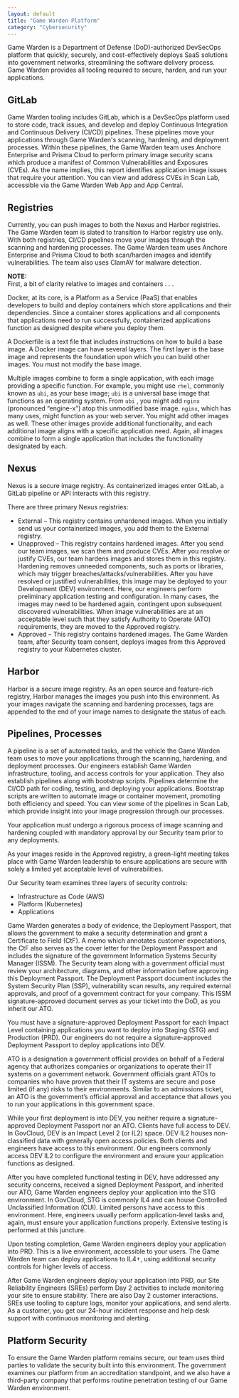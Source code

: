 ```yaml
---
layout: default
title: "Game Warden Platform"
category: "Cybersecurity"
---
```

Game Warden is a Department of Defense (DoD)-authorized DevSecOps platform that quickly, securely, and cost-effectively deploys SaaS solutions into government networks, streamlining the software delivery process. Game Warden provides all tooling required to secure, harden, and run your applications.

## GitLab
Game Warden tooling includes GitLab, which is a DevSecOps platform used to store code, track issues, and develop and deploy Continuous Integration and Continuous Delivery (CI/CD) pipelines. These pipelines move your applications through Game Warden's scanning, hardening, and deployment processes. Within these pipelines, the Game Warden team uses Anchore Enterprise and Prisma Cloud to perform primary image security scans which produce a manifest of Common Vulnerabilities and Exposures (CVEs). As the name implies, this report identifies application image issues that require your attention. You can view and address CVEs in Scan Lab, accessible via the Game Warden Web App and App Central.

## Registries
Currently, you can push images to both the Nexus and Harbor registries. The Game Warden team is slated to transition to Harbor registry use only. With both registries, CI/CD pipelines move your images through the scanning and hardening processes. The Game Warden team uses Anchore Enterprise and Prisma Cloud to both scan/harden images and identify vulnerabilities. The team also uses ClamAV for malware detection.

**NOTE:** <br/>
First, a bit of clarity relative to images and containers . . .

Docker, at its core, is a Platform as a Service (PaaS) that enables developers to build and deploy containers which store applications and their dependencies. Since a container stores applications and all components that applications need to run successfully, containerized applications function as designed despite where you deploy them.

A Dockerfile is a text file that includes instructions on how to build a base image. A Docker image can have several layers. The first layer is the base image and represents the foundation upon which you can build other images. You must not modify the base image.

Multiple images combine to form a single application, with each image providing a specific function. For example, you might use `rhel`, commonly known as `ubi`, as your base image; `ubi` is a universal base image that functions as an operating system. From `ubi` , you might add `nginx` (pronounced “engine-x”) atop this unmodified base image. `nginx`, which has many uses, might function as your web server. You might add other images as well. These other images provide additional functionality, and each additional image aligns with a specific application need. Again, all images combine to form a single application that includes the functionality designated by each.

## Nexus
Nexus is a secure image registry. As containerized images enter GitLab, a GitLab pipeline or API interacts with this registry.

There are three primary Nexus registries:

* External – This registry contains unhardened images. When you initially send us your containerized images, you add them to the External registry.
* Unapproved – This registry contains hardened images. After you send our team images, we scan them and produce CVEs. After you resolve or justify CVEs, our team hardens images and stores them in this registry. Hardening removes unneeded components, such as ports or libraries, which may trigger breaches/attacks/vulnerabilities. After you have resolved or justified vulnerabilities, this image may be deployed to your Development (DEV) environment. Here, our engineers perform preliminary application testing and configuration. In many cases, the images may need to be hardened again, contingent upon subsequent discovered vulnerabilities. When image vulnerabilities are at an acceptable level such that they satisfy Authority to Operate (ATO) requirements, they are moved to the Approved registry.
* Approved – This registry contains hardened images. The Game Warden team, after Security team consent, deploys images from this Approved registry to your Kubernetes cluster.

## Harbor
Harbor is a secure image registry. As an open source and feature-rich registry, Harbor manages the images you push into this environment. As your images navigate the scanning and hardening processes, tags are appended to the end of your image names to designate the status of each.

## Pipelines, Processes
A pipeline is a set of automated tasks, and the vehicle the Game Warden team uses to move your applications through the scanning, hardening, and deployment processes. Our engineers establish Game Warden infrastructure, tooling, and access controls for your application. They also establish pipelines along with bootstrap scripts. Pipelines determine the CI/CD path for coding, testing, and deploying your applications. Bootstrap scripts are written to automate image or container movement, promoting both efficiency and speed. You can view some of the pipelines in Scan Lab, which provide insight into your image progression through our processes.

Your application must undergo a rigorous process of image scanning and hardening coupled with mandatory approval by our Security team prior to any deployments.

As your images reside in the Approved registry, a green-light meeting takes place with Game Warden leadership to ensure applications are secure with solely a limited yet acceptable level of vulnerabilities.

Our Security team examines three layers of security controls:

* Infrastructure as Code (AWS)
* Platform (Kubernetes)
* Applications

Game Warden generates a body of evidence, the Deployment Passport, that allows the government to make a security determination and grant a Certificate to Field (CtF). A memo which annotates customer expectations, the CtF also serves as the cover letter for the Deployment Passport and includes the signature of the government Information Systems Security Manager (ISSM). The Security team along with a government official must review your architecture, diagrams, and other information before approving this Deployment Passport. The Deployment Passport document includes the System Security Plan (SSP), vulnerability scan results, any required external approvals, and proof of a government contract for your company. This ISSM signature-approved document serves as your ticket into the DoD, as you inherit our ATO.

You must have a signature-approved Deployment Passport for each Impact Level containing applications you want to deploy into Staging (STG) and Production (PRD). Our engineers do not require a signature-approved Deployment Passport to deploy applications into DEV.

ATO is a designation a government official provides on behalf of a Federal agency that authorizes companies or organizations to operate their IT systems on a government network. Government officials grant ATOs to companies who have proven that their IT systems are secure and pose limited (if any) risks to their environments. Similar to an admissions ticket, an ATO is the government’s official approval and acceptance that allows you to run your applications in this government space.

While your first deployment is into DEV, you neither require a signature-approved Deployment Passport nor an ATO. Clients have full access to DEV. In GovCloud, DEV is an Impact Level 2 (or IL2) space. DEV IL2 houses non-classified data with generally open access policies. Both clients and engineers have access to this environment. Our engineers commonly access DEV IL2 to configure the environment and ensure your application functions as designed.

After you have completed functional testing in DEV, have addressed any security concerns, received a signed Deployment Passport, and inherited our ATO, Game Warden engineers deploy your application into the STG environment. In GovCloud, STG is commonly IL4 and can house Controlled Unclassified Information (CUI). Limited persons have access to this environment. Here, engineers usually perform application-level tasks and, again, must ensure your application functions properly. Extensive testing is performed at this juncture.

Upon testing completion, Game Warden engineers deploy your application into PRD. This is a live environment, accessible to your users. The Game Warden team can deploy applications to IL4+, using additional security controls for higher levels of access.

After Game Warden engineers deploy your application into PRD, our Site Reliability Engineers (SREs) perform Day 2 activities to include monitoring your site to ensure stability. There are also Day 2 customer interactions. SREs use tooling to capture logs, monitor your applications, and send alerts. As a customer, you get our 24-hour incident response and help desk support with continuous monitoring and alerting.

## Platform Security
To ensure the Game Warden platform remains secure, our team uses third parties to validate the security built into this environment. The government examines our platform from an accreditation standpoint, and we also have a third-party company that performs routine penetration testing of our Game Warden environment.